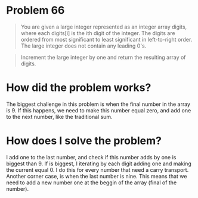# Problem 66

> You are given a large integer represented as an integer array digits, where each digits[i] is the ith digit of the integer. The digits are ordered from most significant to least significant in left-to-right order. The large integer does not contain any leading 0's.

> Increment the large integer by one and return the resulting array of digits.

# How did the problem works?

The biggest challenge in this problem is when the final number in the array is 9. If this happens, we need to make this number equal zero, and add one to the next number, like the traditional sum.

# How does I solve the problem?

I add one to the last number, and check if this number adds by one is biggest than 9. If is biggest, I iterating by each digit adding one and making the current equal 0. I do this for every number that need a carry transport. Another corner case, is when the last number is nine. This means that we need to add a new number one at the beggin of the array (final of the number).
